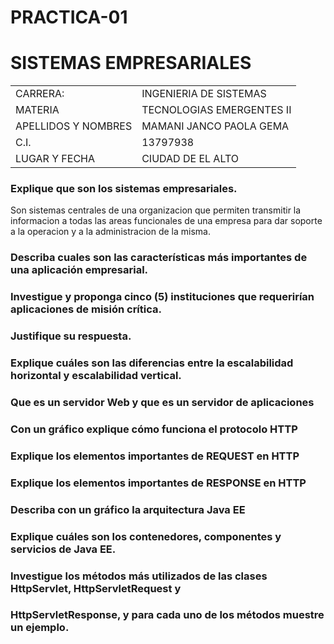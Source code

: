 # PRACTICA-01

# SISTEMAS EMPRESARIALES #

<table>
<tr>
    <td>CARRERA:</td>
    <td>INGENIERIA DE SISTEMAS</td>
</tr>
<tr>
    <td>MATERIA</td>
    <td>TECNOLOGIAS EMERGENTES II</td>
</tr>
  <tr>
    <td>APELLIDOS Y NOMBRES</td>
    <td>MAMANI JANCO PAOLA GEMA</td>
</tr>
  <tr>
    <td>C.I. </td>
    <td>13797938</td>
</tr>
  <tr>
    <td>LUGAR Y FECHA</td>
    <td>CIUDAD DE EL ALTO</td>

</table>

### Explique que son los sistemas empresariales.
 
 Son sistemas centrales de una organizacion que permiten transmitir la informacion a todas las areas funcionales de una empresa para dar  soporte a la operacion y a la administracion de la misma.
### Describa cuales son las características más importantes de una aplicación empresarial.

### Investigue y proponga cinco (5) instituciones que requerirían aplicaciones de misión crítica.
### Justifique su respuesta.

### Explique cuáles son las diferencias entre la escalabilidad horizontal y escalabilidad vertical.
### Que es un servidor Web y que es un servidor de aplicaciones
### Con un gráfico explique cómo funciona el protocolo HTTP
### Explique los elementos importantes de REQUEST en HTTP
### Explique los elementos importantes de RESPONSE en HTTP
### Describa con un gráfico la arquitectura Java EE
### Explique cuáles son los contenedores, componentes y servicios de Java EE.
### Investigue los métodos más utilizados de las clases HttpServlet, HttpServletRequest y
### HttpServletResponse, y para cada uno de los métodos muestre un ejemplo.


